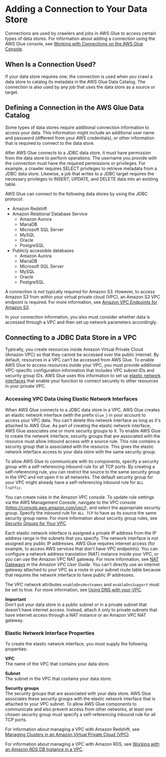 # Adding a Connection to Your Data Store<a name="populate-add-connection"></a>

Connections are used by crawlers and jobs in AWS Glue to access certain types of data stores\. For information about adding a connection using the AWS Glue console, see [Working with Connections on the AWS Glue Console](console-connections.md)\.

## When Is a Connection Used?<a name="connection-using"></a>

If your data store requires one, the connection is used when you crawl a data store to catalog its metadata in the AWS Glue Data Catalog\. The connection is also used by any job that uses the data store as a source or target\.

## Defining a Connection in the AWS Glue Data Catalog<a name="connection-defining"></a>

Some types of data stores require additional connection information to access your data\. This information might include an additional user name and password \(different from your AWS credentials\),  or other information that is required to connect to the data store\.

After AWS Glue connects to a JDBC data store, it must have permission from the data store to perform operations\. The username you provide with the connection must have the required permissions or privileges\. For example, a crawler requires SELECT privileges to retrieve metadata from a JDBC data store\. Likewise, a job that writes to a JDBC target requires the necessary privileges to INSERT, UPDATE, and DELETE data into an existing table\.

AWS Glue can connect to the following data stores by using the JDBC protocol:
+ Amazon Redshift
+ Amazon Relational Database Service
  + Amazon Aurora
  + MariaDB
  + Microsoft SQL Server
  + MySQL
  + Oracle
  + PostgreSQL
+ Publicly accessible databases
  + Amazon Aurora
  + MariaDB
  + Microsoft SQL Server
  + MySQL
  + Oracle
  + PostgreSQL

A connection is not typically required for Amazon S3\. However, to access Amazon S3 from within your virtual private cloud \(VPC\), an Amazon S3 VPC endpoint is required\. For more information, see [Amazon VPC Endpoints for Amazon S3](vpc-endpoints-s3.md)\. 

In your connection information, you also must consider whether data is accessed through a VPC and then set up network parameters accordingly\.

## Connecting to a JDBC Data Store in a VPC<a name="connection-JDBC-VPC"></a>

Typically, you create resources inside Amazon Virtual Private Cloud \(Amazon VPC\) so that they cannot be accessed over the public internet\. By default, resources in a VPC can't be accessed from AWS Glue\. To enable AWS Glue to access resources inside your VPC, you must provide additional VPC\-specific configuration information that includes VPC subnet IDs and security group IDs\. AWS Glue uses this information to set up [elastic network interfaces](http://docs.aws.amazon.com/AmazonVPC/latest/UserGuide/VPC_ElasticNetworkInterfaces.html) that enable your function to connect securely to other resources in your private VPC\.

### Accessing VPC Data Using Elastic Network Interfaces<a name="connection-JDBC-VPC-ENI"></a>

When AWS Glue connects to a JDBC data store in a VPC, AWS Glue creates an elastic network interface \(with the prefix `Glue_`\) in your account to access your VPC data\. You can't delete this network interface as long as it's attached to AWS Glue\. As part of creating the elastic network interface, AWS Glue associates one or more security groups to it\. To enable AWS Glue to create the network interface, security groups that are associated with the resource must allow inbound access with a source rule\. This rule contains a security group that is associated with the resource\. This gives the elastic network interface access to your data store with the same security group\.

To allow AWS Glue to communicate with its components, specify a security group with a self\-referencing inbound rule for all TCP ports\. By creating a self\-referencing rule, you can restrict the source to the same security group in the VPC and not open it to all networks\. The default security group for your VPC might already have a self\-referencing inbound rule for `ALL Traffic`\.

You can create rules in the Amazon VPC console\. To update rule settings via the AWS Management Console, navigate to the VPC console \([https://console\.aws\.amazon\.com/vpc/](https://console.aws.amazon.com/vpc/)\), and select the appropriate security group\. Specify the inbound rule for `ALL TCP` to have as its source the same security group name\. For more information about security group rules, see [Security Groups for Your VPC](http://docs.aws.amazon.com/AmazonVPC/latest/UserGuide/VPC_SecurityGroups.html)\.

Each elastic network interface is assigned a private IP address from the IP address range in the subnets that you specify\. The network interface is not assigned any public IP addresses\. AWS Glue requires internet access \(for example, to access AWS services that don't have VPC endpoints\)\. You can configure a network address translation \(NAT\) instance inside your VPC, or you can use the Amazon VPC NAT gateway\. For more information, see [NAT Gateways](http://docs.aws.amazon.com/AmazonVPC/latest/UserGuide/vpc-nat-gateway.html) in the *Amazon VPC User Guide*\. You can't directly use an internet gateway attached to your VPC as a route in your subnet route table because that requires the network interface to have public IP addresses\.

The VPC network attributes `enableDnsHostnames` and `enableDnsSupport` must be set to true\. For more information, see [Using DNS with your VPC](http://docs.aws.amazon.com/AmazonVPC/latest/UserGuide/vpc-dns.html)\. 

**Important**  
Don't put your data store in a public subnet or in a private subnet that doesn't have internet access\. Instead, attach it only to private subnets that have internet access through a NAT instance or an Amazon VPC NAT gateway\.

### Elastic Network Interface Properties<a name="connection-JDBC-VPC-ENI-properties"></a>

To create the elastic network interface, you must supply the following properties:

**VPC**  
The name of the VPC that contains your data store\.

**Subnet**  
The subnet in the VPC that contains your data store\.  

**Security groups**  
The security groups that are associated with your data store\. AWS Glue associates these security groups with the elastic network interface that is attached to your VPC subnet\. To allow AWS Glue components to communicate and also prevent access from other networks, at least one chosen security group must specify a self\-referencing inbound rule for all TCP ports\.

For information about managing a VPC with Amazon Redshift, see [Managing Clusters in an Amazon Virtual Private Cloud \(VPC\)](http://docs.aws.amazon.com/redshift/latest/mgmt/managing-clusters-vpc.html)\.

For information about managing a VPC with Amazon RDS, see [Working with an Amazon RDS DB Instance in a VPC](http://docs.aws.amazon.com/AmazonRDS/latest/UserGuide/USER_VPC.WorkingWithRDSInstanceinaVPC.html)\.